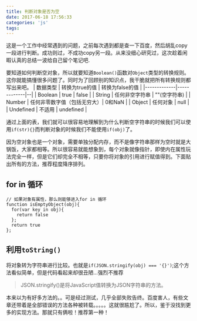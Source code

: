 ```yaml
---
title: 判断对象是否为空
date: 2017-06-18 17:56:33
categories: 'js'
tags:
---
```

<style>
 table tr:nth-child(even){
   background: rgb(232, 232, 232)
 }
</style>

这是一个工作中经常遇到的问题，之前每次遇到都是查一下百度，然后胡乱copy一段进行判断。成功则过，不成功copy另一段。从来没细心研究过，这次趁着闲暇认真的总结一波给自己留个笔记吧.
<!-- more -->
要知道如何判断空对象，所以就要知道`Boolean()`函数对`Object`类型的转换规则。这你就能搞懂很多问题了。同时为了回顾别的知识点，我干脆就把所有转换规则都写出来吧。
| 数据类型 | 转换为true的值     | 转换为false的值 |
|-------------|-------------|--|
| Boolean       | true | false |
| String       | 任何非空字符串 | ""(空字符串) |
| Number       | 任何非零数字值（包括无穷大）| 0和NaN |
| Object       | 任何对象 | null |
| Undefined       | 不适用 | undefined |

通过上面的表，我们就可以很容易地理解到为什么判断空字符串的时候我们可以使用`if(str){}`而判断对象的时候我们不能使用`if(obj)`了。

因为空对象也是一个对象，需要单独分配内存，而不是像字符串那样为空时就是大锅饭，大家都相等。所以很容易就能想象到，每个对象就像指针，即使内在属性玩法完全一样，但是它们却完全不相等，只要你将对象的引用进行赋值得到。下面贴出所有的方法，推荐程度降序排列。
## for in 循环
```
// 如果对象有属性，那么则能够进入for in 循环
function isEmptyObject(obj){
  for(var key in obj){
    return false
  };
  return true
};
```

## 利用`toString()`
将对象转为字符串进行比较。也就是`if(JSON.stringify(obj) === '{}')`;这个方法看似简单，但是代码看起来却很丑陋...强烈不推荐
> JSON.stringify()是将JavaScript值转换为JSON字符串的方法。

本来以为有好多方法的。。可是经过测试，几乎全部失败告终。百度害人，有些文章还带着是全部错误的方法各种被转载。。。。。这就很尴尬了。所以，鉴于没找到更多的实现方法。那就只有俩啦！推荐第一种！
